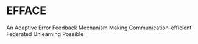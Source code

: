 # EFFACE
An Adaptive Error Feedback Mechanism Making Communication-efficient Federated Unlearning Possible

